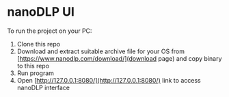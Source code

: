 # nanoDLP UI

To run the project on your PC:

1. Clone this repo
2. Download and extract suitable archive file for your OS from [https://www.nanodlp.com/download/](download page) and copy binary to this repo
3. Run program
4. Open [http://127.0.0.1:8080/](http://127.0.0.1:8080/) link to access nanoDLP interface
